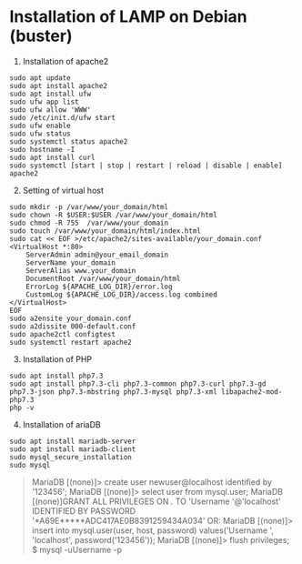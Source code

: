 # Installation of LAMP on Debian (buster)
1. Installation of apache2
```shell
sudo apt update
sudo apt install apache2
sudo apt install ufw
sudo ufw app list
sudo ufw allow 'WWW'
sudo /etc/init.d/ufw start
sudo ufw enable
sudo ufw status
sudo systemctl status apache2
sudo hostname -I
sudo apt install curl
sudo systemctl [start | stop | restart | reload | disable | enable] apache2
```
2. Setting of virtual host
```shell
sudo mkdir -p /var/www/your_domain/html
sudo chown -R $USER:$USER /var/www/your_domain/html
sudo chmod -R 755  /var/www/your_domain
sudo touch /var/www/your_domain/html/index.html
sudo cat << EOF >/etc/apache2/sites-available/your_domain.conf
<VirtualHost *:80>
    ServerAdmin admin@your_email_domain
    ServerName your_domain
    ServerAlias www.your_domain
    DocumentRoot /var/www/your_domain/html
    ErrorLog ${APACHE_LOG_DIR}/error.log
    CustomLog ${APACHE_LOG_DIR}/access.log combined
</VirtualHost>
EOF
sudo a2ensite your_domain.conf
sudo a2dissite 000-default.conf
sudo apache2ctl configtest
sudo systemctl restart apache2
```
3. Installation of PHP
```shell
sudo apt install php7.3
sudo apt install php7.3-cli php7.3-common php7.3-curl php7.3-gd php7.3-json php7.3-mbstring php7.3-mysql php7.3-xml libapache2-mod-php7.3
php -v
```
4. Installation of ariaDB
```shell
sudo apt install mariadb-server
sudo apt install mariadb-client
sudo mysql_secure_installation
sudo mysql
```
> MariaDB [(none)]> create user newuser@localhost identified by '123456';
> MariaDB [(none)]> select user from mysql.user;
> MariaDB [(none)]GRANT ALL PRIVILEGES ON *.* TO 'Username '@'localhost' IDENTIFIED BY PASSWORD '*A69E*****ADC417AE0B8391259434A034'
> OR: 
> MariaDB [(none)]> insert into mysql.user(user, host, password) values('Username ', 'localhost', password('123456'));
> MariaDB [(none)]> flush privileges;
> $ mysql -uUsername -p

